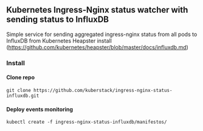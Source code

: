 ## Kubernetes Ingress-Nginx status watcher with sending status to InfluxDB

Simple service for sending aggregated ingress-nginx status from all pods to InfluxDB from
Kubernetes Heapster install (https://github.com/kubernetes/heapster/blob/master/docs/influxdb.md)

### Install

#### Clone repo

    git clone https://github.com/kuberstack/ingress-nginx-status-influxdb.git
  
#### Deploy events monitoring

    kubectl create -f ingress-nginx-status-influxdb/manifestos/